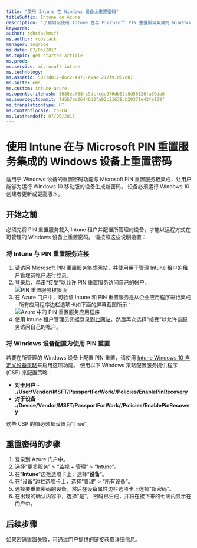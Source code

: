 ```yaml
---
title: "使用 Intune 在 Windows 设备上重置密码"
titleSuffix: Intune on Azure
description: "了解如何使用 Intune 在与 Microsoft PIN 重置服务集成的 Windows 设备上重置密码。”"
keywords: 
author: robstackmsft
ms.author: robstack
manager: angrobe
ms.date: 07/05/2017
ms.topic: get-started-article
ms.prod: 
ms.service: microsoft-intune
ms.technology: 
ms.assetid: 5027d012-d6c2-4971-a9ac-217f91d67d87
ms.suite: ems
ms.custom: intune-azure
ms.openlocfilehash: 3688eef68fc9dcfced976db02c8d50126fa30da8
ms.sourcegitcommit: fd5b7aa26446d2fa92c21638cb29371e43fe169f
ms.translationtype: HT
ms.contentlocale: zh-CN
ms.lasthandoff: 07/06/2017
---
```

# <a name="reset-the-passcode-on-windows-devices-integrated-with-the-microsoft-pin-reset-service-using-intune"></a>使用 Intune 在与 Microsoft PIN 重置服务集成的 Windows 设备上重置密码

适用于 Windows 设备的重置密码功能与 Microsoft PIN 重置服务相集成，让用户能够为运行 Windows 10 移动版的设备生成新密码。 设备必须运行 Windows 10 创建者更新或更高版本。


## <a name="before-you-start"></a>开始之前

必须先将 PIN 重置服务载入 Intune 租户并配置所管理的设备，才能以远程方式在可管理的 Windows 设备上重置密码。 请按照这些说明设置：

### <a name="connect-intune-with-the-pin-reset-service"></a>将 Intune 与 PIN 重置服务连接

1. 请访问 [Microsoft PIN 重置服务集成网站](https://login.windows.net/common/oauth2/authorize?response_type=code&client_id=b8456c59-1230-44c7-a4a2-99b085333e84&resource=https%3A%2F%2Fgraph.windows.net&redirect_uri=https%3A%2F%2Fcred.microsoft.com&state=e9191523-6c2f-4f1d-a4f9-c36f26f89df0&prompt=admin_consent)，并使用用于管理 Intune 租户的租户管理员帐户进行登录。
2. 登录后，单击“接受”以允许 PIN 重置服务访问自己的帐户。<br>
![PIN 重置服务权限页](./media/pin-reset-service-application.png)
3. 在 Azure 门户中，可验证 Intune 和 PIN 重置服务是从企业应用程序进行集成 - 所有应用程序边栏选项卡如下面的屏幕截图所示：<br>
![Azure 中的 PIN 重置服务应用程序](./media/pin-reset-service-home-screen.png)
4. 使用 Intune 租户管理员凭据登录到[此网站](https://login.windows.net/common/oauth2/authorize?response_type=code&client_id=9115dd05-fad5-4f9c-acc7-305d08b1b04e&resource=https%3A%2F%2Fcred.microsoft.com%2F&redirect_uri=ms-appx-web%3A%2F%2FMicrosoft.AAD.BrokerPlugin%2F9115dd05-fad5-4f9c-acc7-305d08b1b04e&state=6765f8c5-f4a7-4029-b667-46a6776ad611&prompt=admin_consent)，然后再次选择“接受”以允许该服务访问自己的帐户。

### <a name="configure-windows-devices-to-use-pin-reset"></a>将 Windows 设备配置为使用 PIN 重置

若要在所管理的 Windows 设备上配置 PIN 重置，请使用 [Intune Windows 10 自定义设备策略](custom-settings-windows-10.md)来启用这项功能。 使用以下 Windows 策略配置服务提供程序 (CSP) 来配置策略：


- **对于用户** - **./User/Vendor/MSFT/PassportForWork/<tenant ID>/Policies/EnablePinRecovery**
- **对于设备** - **./Device/Vendor/MSFT/PassportForWork/<tenant ID>/Policies/EnablePinRecovery**

这些 CSP 的值必须都设置为“True”。

## <a name="steps-to-reset-the-passcode"></a>重置密码的步骤

1. 登录到 Azure 门户中。
2. 选择“更多服务” > “监视 + 管理” > “Intune”。
3. 在“**Intune**”边栏选项卡上，选择“**设备**”。
4. 在“设备”边栏选项卡上，选择“管理” > “所有设备”。
5. 选择要重置密码的设备，然后在设备属性边栏选项卡上选择“新密码”。
6. 在出现的确认内容中，选择“是”。 密码已生成，并将在接下来的七天内显示在门户中。

## <a name="next-steps"></a>后续步骤

如果密码重置失败，可通过门户提供的链接获取详细信息。


